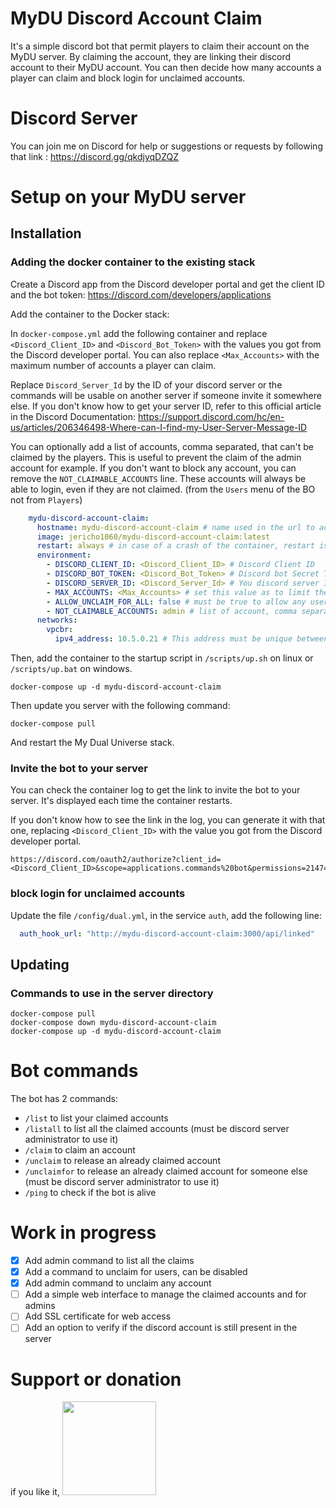 # MyDU Discord Account Claim

It's a simple discord bot that permit players to claim their account on the MyDU server.
By claiming the account, they are linking their discord account to their MyDU account. You can then decide how many accounts a player can claim and block login for unclaimed accounts.

# Discord Server

You can join me on Discord for help or suggestions or requests by following that link : https://discord.gg/qkdjyqDZQZ

# Setup on your MyDU server

## Installation

### Adding the docker container to the existing stack 

Create a Discord app from the Discord developer portal and get the client ID and the bot token: https://discord.com/developers/applications

Add the container to the Docker stack:

In `docker-compose.yml` add the following container and replace `<Discord_Client_ID>` and `<Discord_Bot_Token>` with the values you got from the Discord developer portal. You can also replace `<Max_Accounts>` with the maximum number of accounts a player can claim.

Replace `Discord_Server_Id` by the ID of your discord server or the commands will be usable on another server if someone invite it somewhere else. If you don't know how to get your server ID, refer to this official article in the Discord Documentation: https://support.discord.com/hc/en-us/articles/206346498-Where-can-I-find-my-User-Server-Message-ID

You can optionally add a list of accounts, comma separated, that can't be claimed by the players. This is useful to prevent the claim of the admin account for example. If you don't want to block any account, you can remove the `NOT_CLAIMABLE_ACCOUNTS` line. These accounts will always be able to login, even if they are not claimed. (from the `Users` menu of the BO not from `Players`)

```yml
    mydu-discord-account-claim:
      hostname: mydu-discord-account-claim # name used in the url to access the webhook
      image: jericho1060/mydu-discord-account-claim:latest
      restart: always # in case of a crash of the container, restart is asap
      environment:
        - DISCORD_CLIENT_ID: <Discord_Client_ID> # Discord Client ID
        - DISCORD_BOT_TOKEN: <Discord_Bot_Token> # Discord bot Secret Token
        - DISCORD_SERVER_ID: <Discord_Server_Id> # You discord server ID, set it to protect from admin commands to be used from another server
        - MAX_ACCOUNTS: <Max_Accounts> # set this value as to limit the number of MyDU account a discord account can claim 
        - ALLOW_UNCLAIM_FOR_ALL: false # must be true to allow any user to unclaim an account at any moment
        - NOT_CLAIMABLE_ACCOUNTS: admin # list of account, comma separated, than can't be claimed. These accounts don't need a claim to login on the MyDU Server. These names are from the "users" menu of the BO, not from the "players" menu
      networks:
        vpcbr:
          ipv4_address: 10.5.0.21 # This address must be unique between all containers, you can change this value
```

Then, add the container to the startup script in `/scripts/up.sh` on linux or `/scripts/up.bat` on windows.
```shell
docker-compose up -d mydu-discord-account-claim
```

Then update you server with the following command:
```shell
docker-compose pull
```
And restart the My Dual Universe stack.

### Invite the bot to your server

You can check the container log to get the link to invite the bot to your server. It's displayed each time the container restarts.

If you don't know how to see the link in the log, you can generate it with that one, replacing `<Discord_Client_ID>` with the value you got from the Discord developer portal.
```
https://discord.com/oauth2/authorize?client_id=<Discord_Client_ID>&scope=applications.commands%20bot&permissions=2147485696
```

### block login for unclaimed accounts

Update the file `/config/dual.yml`, in the service `auth`, add the following line:
```yml
  auth_hook_url: "http://mydu-discord-account-claim:3000/api/linked"
```

## Updating

### Commands to use in the server directory

```shell
docker-compose pull
docker-compose down mydu-discord-account-claim
docker-compose up -d mydu-discord-account-claim
```

# Bot commands

The bot has 2 commands:
- `/list` to list your claimed accounts
- `/listall` to list all the claimed accounts (must be discord server administrator to use it)
- `/claim` to claim an account
- `/unclaim` to release an already claimed account
- `/unclaimfor` to release an already claimed account for someone else  (must be discord server administrator to use it)
- `/ping` to check if the bot is alive

# Work in progress

- [x] Add admin command to list all the claims
- [x] Add a command to unclaim for users, can be disabled
- [x] Add admin command to unclaim any account
- [ ] Add a simple web interface to manage the claimed accounts and for admins
- [ ] Add SSL certificate for web access
- [ ] Add an option to verify if the discord account is still present in the server

# Support or donation

if you like it, [<img src="https://github.com/Jericho1060/DU-Industry-HUD/blob/main/ressources/images/ko-fi.png?raw=true" width="150">](https://ko-fi.com/jericho1060)